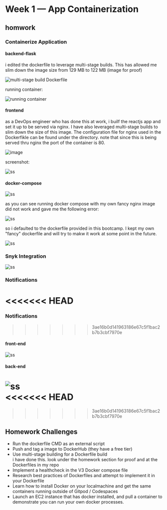 # Week 1 — App Containerization

## homwork

### Containerize Application

#### backend-flask
i edited the dockerfile to leverage multi-stage builds. This has allowed me slim down the image size from 129 MB to 122 MB (image for proof)

![multi-stage build Dockerfile](https://github.com/Doumham-Armah/aws-bootcamp-cruddur-2023/blob/main/journal/assets/multi-stage%20build.PNG)

running container:

![running container](https://github.com/Doumham-Armah/aws-bootcamp-cruddur-2023/blob/main/journal/assets/running_container.PNG)

#### frontend
as a DevOps engineer who has done this at work, i builf the reactjs app and set it up to be served via nginx. I have also leveraged multi-stage builds to slim down the size of this image. The configuration file for nginx used in the Dockerfikle can be found under the directory. note that since this is being served thru nginx the port of the container is 80.

![image](https://github.com/Doumham-Armah/aws-bootcamp-cruddur-2023/blob/main/journal/assets/react_image_size.PNG)

screenshot:

![ss](https://github.com/Doumham-Armah/aws-bootcamp-cruddur-2023/blob/main/journal/assets/fe_prof.PNG)

#### docker-compose

![ss](https://github.com/Doumham-Armah/aws-bootcamp-cruddur-2023/blob/main/journal/assets/docker-composer.PNG)

as you can see running docker compose with my own fancy nginx image did not work and gave me the following error:


![ss](https://github.com/Doumham-Armah/aws-bootcamp-cruddur-2023/blob/main/journal/assets/weird_error)

so i defaulted to the dockerfile provided in this bootcamp. I kept my own "fancy" dockerfile and will try to makw it work at some point in the future.

![ss](https://github.com/Doumham-Armah/aws-bootcamp-cruddur-2023/blob/main/journal/assets/composer_final.PNG)





### Snyk Integration

![ss](https://github.com/Doumham-Armah/aws-bootcamp-cruddur-2023/blob/main/journal/assets/snyk_integration.PNG)

### Notifications

<<<<<<< HEAD
=======
### Notifications

>>>>>>> 3ae16b0d141963186e67c5f1bac2b7b3cbf7970e
#### front-end    
![ss](https://github.com/Doumham-Armah/aws-bootcamp-cruddur-2023/blob/main/journal/assets/notifs_fe.PNG)    

#### back-end    
![ss](https://github.com/Doumham-Armah/aws-bootcamp-cruddur-2023/blob/main/journal/assets/notifs_be.PNG)  
<<<<<<< HEAD
=======

>>>>>>> 3ae16b0d141963186e67c5f1bac2b7b3cbf7970e



## Homework Challenges
- Run the dockerfile CMD as an external script
- Push and tag a image to DockerHub (they have a free tier)
- Use multi-stage building for a Dockerfile build  
i have done this. look under the homework section for proof and at the Dockerfiles in my repo
- Implement a healthcheck in the V3 Docker compose file
- Research best practices of Dockerfiles and attempt to implement it in your Dockerfile
- Learn how to install Docker on your localmachine and get the same containers running outside of Gitpod / Codespaces
- Launch an EC2 instance that has docker installed, and pull a container to demonstrate you can run your own docker processes. 


